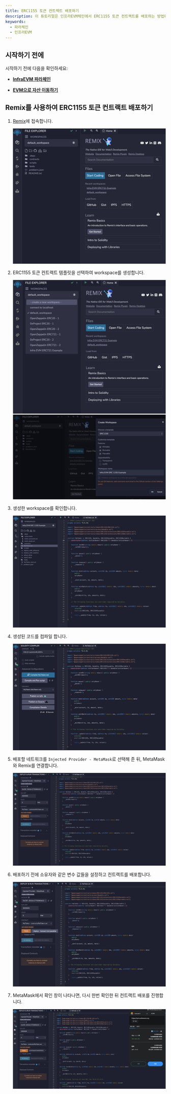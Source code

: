 ```yaml
---
title: ERC1155 토큰 컨트랙트 배포하기
description: 이 튜토리얼은 인프라EVM체인에서 ERC1155 토큰 컨트랙트를 배포하는 방법에 대해서 설명합니다.
keywords:
  - 파라체인
  - 인프라EVM
---
```


## 시작하기 전에

시작하기 전에 다음을 확인하세요:

- [**InfraEVM 파라체인**](../../../service-chains/infra-evm-parachain.md)

- [**EVM으로 자산 이동하기**](./deposit-and-withdraw-token.md)

## Remix를 사용하여 ERC1155 토큰 컨트랙트 배포하기

1. [Remix](https://remix.ethereum.org)에 접속합니다. 

    ![erc-1155remix-main](/media/images/docs/infrablockchain/tutorials/service-chains/infra-evm-parachain/erc1155-remix-main.png)

2. ERC1155 토큰 컨트랙트 템플릿을 선택하여 workspace를 생성합니다.

    ![erc1155-create-workspace](/media/images/docs/infrablockchain/tutorials/service-chains/infra-evm-parachain/erc1155-create-workspace.png)
    ![erc1155-choose-template](/media/images/docs/infrablockchain/tutorials/service-chains/infra-evm-parachain/erc1155-choose-template.png)

3. 생성한 workspace를 확인합니다.

    ![erc1155-check-code](/media/images/docs/infrablockchain/tutorials/service-chains/infra-evm-parachain/erc1155-check-code.png)

4. 생성된 코드를 컴파일 합니다.

    ![erc1155-compile-code](/media/images/docs/infrablockchain/tutorials/service-chains/infra-evm-parachain/erc1155-compile-code.png)

5. 배포할 네트워크를 `Injected Provider - MetaMask`로 선택해 준 뒤, MetaMask와 Remix를 연결합니다.

    ![erc1155-inject-provider](/media/images/docs/infrablockchain/tutorials/service-chains/infra-evm-parachain/erc1155-inject-provider.png)

6. 배포하기 전에 소유자와 같은 변수 값들을 설정하고 컨트랙트를 배포합니다.

    ![erc1155-deploy](/media/images/docs/infrablockchain/tutorials/service-chains/infra-evm-parachain/erc1155-deploy.png)

7. MetaMask에서 확인 창이 나타나면, 다시 한번 확인한 뒤 컨트랙트 배포를 진행합니다.

    ![erc1155-deploy-check](/media/images/docs/infrablockchain/tutorials/service-chains/infra-evm-parachain/erc1155-deploy-check.png)